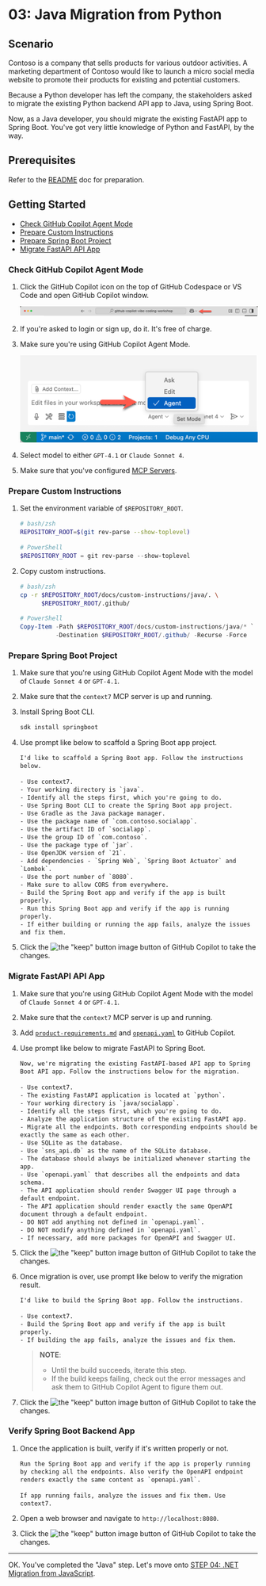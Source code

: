 # 03: Java Migration from Python

## Scenario

Contoso is a company that sells products for various outdoor activities. A marketing department of Contoso would like to launch a micro social media website to promote their products for existing and potential customers.

Because a Python developer has left the company, the stakeholders asked to migrate the existing Python backend API app to Java, using Spring Boot.

Now, as a Java developer, you should migrate the existing FastAPI app to Spring Boot. You've got very little knowledge of Python and FastAPI, by the way.

## Prerequisites

Refer to the [README](../README.md) doc for preparation.

## Getting Started

- [Check GitHub Copilot Agent Mode](#check-github-copilot-agent-mode)
- [Prepare Custom Instructions](#prepare-custom-instructions)
- [Prepare Spring Boot Project](#prepare-spring-boot-project)
- [Migrate FastAPI API App](#migrate-fastapi-api-app)

### Check GitHub Copilot Agent Mode

1. Click the GitHub Copilot icon on the top of GitHub Codespace or VS Code and open GitHub Copilot window.

   ![Open GitHub Copilot Chat](./images/setup-02.png)

1. If you're asked to login or sign up, do it. It's free of charge.
1. Make sure you're using GitHub Copilot Agent Mode.

   ![GitHub Copilot Agent Mode](./images/setup-03.png)

1. Select model to either `GPT-4.1` or `Claude Sonnet 4`.
1. Make sure that you've configured [MCP Servers](./00-setup.md#set-up-mcp-servers).

### Prepare Custom Instructions

1. Set the environment variable of `$REPOSITORY_ROOT`.

   ```bash
   # bash/zsh
   REPOSITORY_ROOT=$(git rev-parse --show-toplevel)
   ```

   ```powershell
   # PowerShell
   $REPOSITORY_ROOT = git rev-parse --show-toplevel
   ```

1. Copy custom instructions.

    ```bash
    # bash/zsh
    cp -r $REPOSITORY_ROOT/docs/custom-instructions/java/. \
          $REPOSITORY_ROOT/.github/
    ```

    ```powershell
    # PowerShell
    Copy-Item -Path $REPOSITORY_ROOT/docs/custom-instructions/java/* `
              -Destination $REPOSITORY_ROOT/.github/ -Recurse -Force
    ```

### Prepare Spring Boot Project

1. Make sure that you're using GitHub Copilot Agent Mode with the model of `Claude Sonnet 4` or `GPT-4.1`.
1. Make sure that the `context7` MCP server is up and running.
1. Install Spring Boot CLI.

    ```bash
    sdk install springboot
    ```

1. Use prompt like below to scaffold a Spring Boot app project.

    ```text
    I'd like to scaffold a Spring Boot app. Follow the instructions below.

    - Use context7.
    - Your working directory is `java`.
    - Identify all the steps first, which you're going to do.
    - Use Spring Boot CLI to create the Spring Boot app project.
    - Use Gradle as the Java package manager.
    - Use the package name of `com.contoso.socialapp`.
    - Use the artifact ID of `socialapp`.
    - Use the group ID of `com.contoso`.
    - Use the package type of `jar`.
    - Use OpenJDK version of `21`.
    - Add dependencies - `Spring Web`, `Spring Boot Actuator` and `Lombok`.
    - Use the port number of `8080`.
    - Make sure to allow CORS from everywhere.
    - Build the Spring Boot app and verify if the app is built properly.
    - Run this Spring Boot app and verify if the app is running properly.
    - If either building or running the app fails, analyze the issues and fix them.
    ```

1. Click the ![the "keep" button image](https://img.shields.io/badge/keep-blue) button of GitHub Copilot to take the changes.

### Migrate FastAPI API App

1. Make sure that you're using GitHub Copilot Agent Mode with the model of `Claude Sonnet 4` or `GPT-4.1`.
1. Make sure that the `context7` MCP server is up and running.
1. Add [`product-requirements.md`](../product-requirements.md) and [`openapi.yaml`](../openapi.yaml) to GitHub Copilot.
1. Use prompt like below to migrate FastAPI to Spring Boot.

    ```text
    Now, we're migrating the existing FastAPI-based API app to Spring Boot API app. Follow the instructions below for the migration.
    
    - Use context7.
    - The existing FastAPI application is located at `python`.
    - Your working directory is `java/socialapp`.
    - Identify all the steps first, which you're going to do.
    - Analyze the application structure of the existing FastAPI app.
    - Migrate all the endpoints. Both corresponding endpoints should be exactly the same as each other.
    - Use SQLite as the database.
    - Use `sns_api.db` as the name of the SQLite database.
    - The database should always be initialized whenever starting the app.
    - Use `openapi.yaml` that describes all the endpoints and data schema.
    - The API application should render Swagger UI page through a default endpoint.
    - The API application should render exactly the same OpenAPI document through a default endpoint.
    - DO NOT add anything not defined in `openapi.yaml`.
    - DO NOT modify anything defined in `openapi.yaml`.
    - If necessary, add more packages for OpenAPI and Swagger UI.
    ```

1. Click the ![the "keep" button image](https://img.shields.io/badge/keep-blue) button of GitHub Copilot to take the changes.
1. Once migration is over, use prompt like below to verify the migration result.

    ```text
    I'd like to build the Spring Boot app. Follow the instructions.

    - Use context7.
    - Build the Spring Boot app and verify if the app is built properly.
    - If building the app fails, analyze the issues and fix them.
    ```

   > **NOTE**:
   >
   > - Until the build succeeds, iterate this step.
   > - If the build keeps failing, check out the error messages and ask them to GitHub Copilot Agent to figure them out.

1. Click the ![the "keep" button image](https://img.shields.io/badge/keep-blue) button of GitHub Copilot to take the changes.

### Verify Spring Boot Backend App

1. Once the application is built, verify if it's written properly or not.

    ```text
    Run the Spring Boot app and verify if the app is properly running by checking all the endpoints. Also verify the OpenAPI endpoint renders exactly the same content as `openapi.yaml`.

    If app running fails, analyze the issues and fix them. Use context7.
    ```

1. Open a web browser and navigate to `http://localhost:8080`.
1. Click the ![the "keep" button image](https://img.shields.io/badge/keep-blue) button of GitHub Copilot to take the changes.

---

OK. You've completed the "Java" step. Let's move onto [STEP 04: .NET Migration from JavaScript](./04-dotnet.md).
